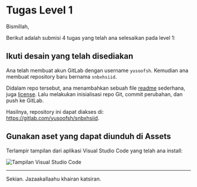 # Tugas Level 1

Bismillah,

Berikut adalah submisi 4 tugas yang telah ana selesaikan pada level 1:

## Ikuti desain yang telah disediakan

Ana telah membuat akun GitLab dengan username `yusoofsh`. Kemudian ana membuat repository baru bernama `snbxhsiid`.

Didalam repo tersebut, ana menambahkan sebuah file [readme](../../readme.md) sederhana, juga [license](../../license.md).
Lalu melakukan inisialisasi repo Git, commit perubahan, dan push ke GitLab.

Hasilnya, repository ini dapat diakses di: https://gitlab.com/yusoofsh/snbxhsiid.

## Gunakan aset yang dapat diunduh di Assets

Terlampir tampilan dari aplikasi Visual Studio Code yang telah ana install:

![Tampilan Visual Studio Code](./vscode.png)

---

Sekian. Jazaakallaahu khairan katsiran.
